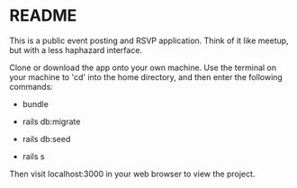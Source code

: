 # README

This is a public event posting and RSVP application. Think of it like meetup, but with a less haphazard interface. 

Clone or download the app onto your own machine. Use the terminal on your machine to 'cd' into the home directory, and then enter the following commands:

* bundle

* rails db:migrate

* rails db:seed

* rails s

Then visit localhost:3000 in your web browser to view the project. 
